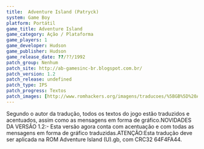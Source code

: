 ```yaml
---
title:  Adventure Island (Patryck)
system: Game Boy
platform: Portátil
game_title: Adventure Island
game_category: Ação / Plataforma
game_players: 1
game_developer: Hudson
game_publisher: Hudson
game_release_date: ??/??/1992
patch_group: Nenhum
patch_site: http://ab-gamesinc-br.blogspot.com.br/
patch_version: 1.2
patch_release: undefined
patch_type: IPS
patch_progress: Textos
patch_images: [http://www.romhackers.org/imagens/traducoes/%5BGB%5D%20Adventure%20Island%20-%20Patryck%20-%201.png,http://www.romhackers.org/imagens/traducoes/%5BGB%5D%20Adventure%20Island%20-%20Patryck%20-%202.png,http://www.romhackers.org/imagens/traducoes/%5BGB%5D%20Adventure%20Island%20-%20Patryck%20-%203.png]
---
```

Segundo o autor da tradução, todos os textos do jogo estão traduzidos e acentuados, assim como as mensagens em forma de gráfico.NOVIDADES DA VERSÃO 1.2:- Esta versão agora conta com acentuação e com todas as mensagens em forma de gráfico traduzidas.ATENÇÃO:Esta tradução deve ser aplicada na ROM Adventure Island (U).gb, com CRC32 64F4FA44.